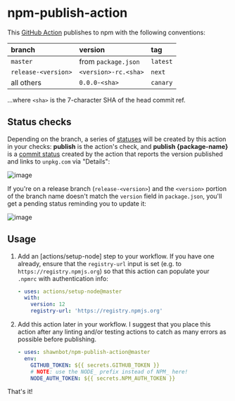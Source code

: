 # npm-publish-action

This [GitHub Action][github actions] publishes to npm with the following conventions:

| branch | version | tag |
| :----- | :------ | :-- |
| `master` | from `package.json` | `latest` |
| `release-<version>` | `<version>-rc.<sha>` | `next` |
| all others | `0.0.0-<sha>` | `canary` |

...where `<sha>` is the 7-character SHA of the head commit ref.

## Status checks

Depending on the branch, a series of [statuses][status checks] will be created by this action in your checks: **publish** is the action's check, and **publish {package-name}** is a [commit status] created by the action that reports the version published and links to `unpkg.com` via "Details":

![image](https://user-images.githubusercontent.com/113896/52375286-23368980-2a14-11e9-8974-062a3e45a846.png)

If you're on a release branch (`release-<version>`) and the `<version>` portion of the branch name doesn't match the `version` field in `package.json`, you'll get a pending status reminding you to update it:

![image](https://user-images.githubusercontent.com/113896/52388530-b63ae800-2a43-11e9-92ef-14ec9459c109.png)

## Usage

1. Add an [actions/setup-node] step to your workflow. If you have one already, ensure that the `registry-url` input is set (e.g. to `https://registry.npmjs.org`) so that this action can populate your `.npmrc` with authentication info:

   ```yaml
   - uses: actions/setup-node@master
     with:
       version: 12
       registry-url: 'https://registry.npmjs.org'
   ```

2. Add this action later in your workflow. I suggest that you place this action after any linting and/or testing actions to catch as many errors as possible before publishing.

   ```yaml
   - uses: shawnbot/npm-publish-action@master
     env:
       GITHUB_TOKEN: ${{ secrets.GITHUB_TOKEN }}
       # NOTE: use the NODE_ prefix instead of NPM_ here!
       NODE_AUTH_TOKEN: ${{ secrets.NPM_AUTH_TOKEN }}
   ```

That's it!

[github actions]: https://github.com/features/actions
[commit status]: https://developer.github.com/v3/repos/statuses/
[status checks]: https://help.github.com/articles/about-status-checks/
